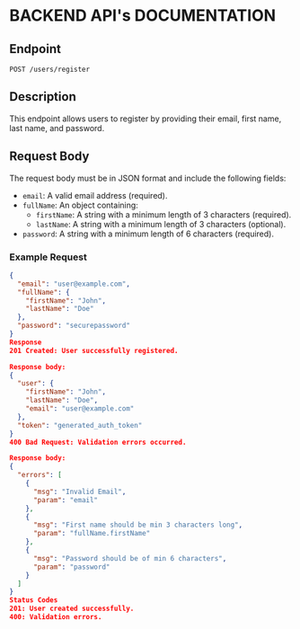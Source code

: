 # BACKEND API's DOCUMENTATION

## Endpoint

`POST /users/register`

## Description

This endpoint allows users to register by providing their email, first name, last name, and password.

## Request Body

The request body must be in JSON format and include the following fields:

- `email`: A valid email address (required).
- `fullName`: An object containing:
  - `firstName`: A string with a minimum length of 3 characters (required).
  - `lastName`: A string with a minimum length of 3 characters (optional).
- `password`: A string with a minimum length of 6 characters (required).

### Example Request

```json
{
  "email": "user@example.com",
  "fullName": {
    "firstName": "John",
    "lastName": "Doe"
  },
  "password": "securepassword"
}
Response
201 Created: User successfully registered.

Response body:
{
  "user": {
    "firstName": "John",
    "lastName": "Doe",
    "email": "user@example.com"
  },
  "token": "generated_auth_token"
}
400 Bad Request: Validation errors occurred.

Response body:
{
  "errors": [
    {
      "msg": "Invalid Email",
      "param": "email"
    },
    {
      "msg": "First name should be min 3 characters long",
      "param": "fullName.firstName"
    },
    {
      "msg": "Password should be of min 6 characters",
      "param": "password"
    }
  ]
}
Status Codes
201: User created successfully.
400: Validation errors.
```

